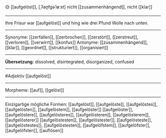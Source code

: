 🟡 [[aufgelöst]], [ˌʔaʊ̯fgəˈløːst]
nicht [[zusammenhängend]], nicht [[klar]]

---

Ihre Frisur war [[aufgelöst]] und hing wie drei Pfund Wolle nach unten.

---

Synonyme:
[[zerfallen]], [[zerbrochen]], [[zerstört]], [[zerstreut]], [[verloren]], [[verwirrt]], [[konfus]]
Antonyme:
[[zusammenhängend]], [[klar]], [[geordnet]], [[strukturiert]], [[organisiert]]

---

**Übersetzung**:
dissolved, disintegrated, disorganized, confused

---

#Adjektiv [[aufgelöst]]

---

Morpheme:
[[auf]], [[gelöst]]

---

Einzigartige mögliche Formen:
[[aufgelöst]], [[aufgelöste]], [[aufgelöstes]], [[aufgelösten]], [[aufgelöstem]], [[aufgelöster]]
[[aufgelöster]], [[aufgelöstere]], [[aufgelösteres]], [[aufgelösteren]], [[aufgelösterem]], [[aufgelösterer]]
[[aufgelöstesten]], [[aufgelöstester]], [[aufgelösteste]], [[aufgelöstestes]], [[aufgelöstesten]], [[aufgelöfstem]], [[aufgelöfster]], [[aufgelöfsten]], [[auflösen]]
